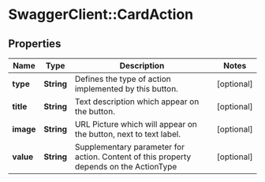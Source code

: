 # SwaggerClient::CardAction

## Properties
Name | Type | Description | Notes
------------ | ------------- | ------------- | -------------
**type** | **String** | Defines the type of action implemented by this button. | [optional] 
**title** | **String** | Text description which appear on the button. | [optional] 
**image** | **String** | URL Picture which will appear on the button, next to text label. | [optional] 
**value** | **String** | Supplementary parameter for action. Content of this property depends on the ActionType | [optional] 


